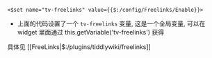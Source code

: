 ```plain
<$set name="tv-freelinks" value={{$:/config/Freelinks/Enable}}>
```

* 上面的代码设置了一个 `tv-freelinks` 变量,  这是一个全局变量, 可以在 widget 里面通过 this.getVariable('tv-freelinks') 获得

具体见 [[FreeLinks|$:/plugins/tiddlywiki/freelinks]]